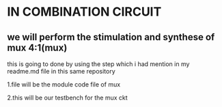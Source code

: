 

# IN COMBINATION CIRCUIT 

## **we will perform the stimulation and synthese of mux 4:1(mux)**

this is going to done by using the step which i had mention in my readme.md file in this same repository 

1.file will be the module code file of mux

2.this will be our testbench for the mux ckt


